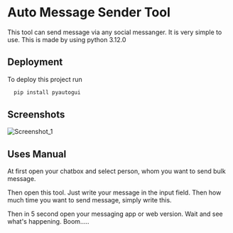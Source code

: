 
# Auto Message Sender Tool

This tool can send message via any social messanger. It is very simple to use. This is made by using python 3.12.0


## Deployment

To deploy this project run

```bash
  pip install pyautogui
```


## Screenshots

![Screenshot_1](https://github.com/mahfuz1418/AutoMessageSender/assets/91899388/bbef580d-efa2-4858-8b1d-0d946e3cdb8f)



## Uses Manual

At first open your chatbox and select person, whom you want to send bulk message.

Then open this tool. Just write your message in the input field. Then how much time you want to send message, simply write this.

Then in 5 second open your messaging app or web version. Wait and see what's happening. Boom.....

